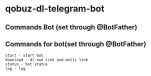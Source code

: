 # qobuz-dl-telegram-bot
 

## Commands Bot (set through @BotFather)

## Commands for bot(set through @BotFather)

```
start - start bot
download - dl one link and multi link
status - bot status
log - log

```

